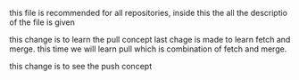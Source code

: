 this file is recommended for all repositories, inside this the all the descriptio of the file is given

this change is to learn the pull concept
last chage is made to learn fetch and merge. this time we will learn pull which is combination of fetch and merge.

this change is to see the push concept 
